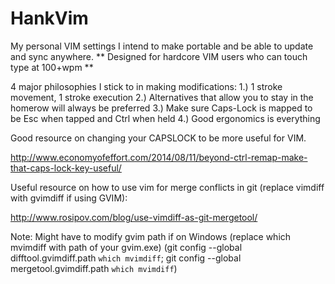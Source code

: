 # HankVim

My personal VIM settings I intend to make portable and be able to update and sync anywhere. 
** Designed for hardcore VIM users who can touch type at 100+wpm **

4 major philosophies I stick to in making modifications:
1.) 1 stroke movement, 1 stroke execution
2.) Alternatives that allow you to stay in the homerow will always be preferred
3.) Make sure Caps-Lock is mapped to be Esc when tapped and Ctrl when held
4.) Good ergonomics is everything

Good resource on changing your CAPSLOCK to be more useful for VIM. 

http://www.economyofeffort.com/2014/08/11/beyond-ctrl-remap-make-that-caps-lock-key-useful/


Useful resource on how to use vim for merge conflicts in git (replace vimdiff with gvimdiff if using GVIM):

http://www.rosipov.com/blog/use-vimdiff-as-git-mergetool/

Note: Might have to modify gvim path if on Windows (replace which mvimdiff with path of your gvim.exe)
(git config --global difftool.gvimdiff.path `which mvimdiff`; git config --global mergetool.gvimdiff.path `which mvimdiff`)
